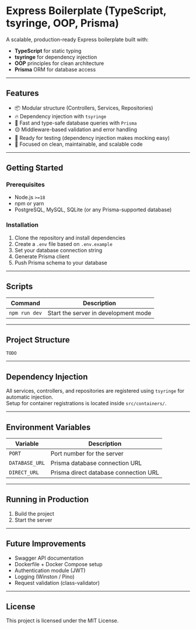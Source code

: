 # Express Boilerplate (TypeScript, tsyringe, OOP, Prisma)

A scalable, production-ready Express boilerplate built with:
- **TypeScript** for static typing
- **tsyringe** for dependency injection
- **OOP** principles for clean architecture
- **Prisma** ORM for database access

---

## Features

- 📦 Modular structure (Controllers, Services, Repositories)
- 🔥 Dependency injection with `tsyringe`
- 🚀 Fast and type-safe database queries with `Prisma`
- 🟡 Middleware-based validation and error handling
- 🧪 Ready for testing (dependency injection makes mocking easy)
- 🎯 Focused on clean, maintainable, and scalable code

---

## Getting Started

### Prerequisites

- Node.js `>=18`
- npm or yarn
- PostgreSQL, MySQL, SQLite (or any Prisma-supported database)

### Installation

1. Clone the repository and install dependencies
2. Create a `.env` file based on `.env.example`
3. Set your database connection string
4. Generate Prisma client
5. Push Prisma schema to your database

---

## Scripts

| Command               | Description                           |
|------------------------|---------------------------------------|
| `npm run dev`          | Start the server in development mode |

---

## Project Structure

```
TODO
```

---

## Dependency Injection

All services, controllers, and repositories are registered using `tsyringe` for automatic injection.  
Setup for container registrations is located inside `src/containers/`.

---

## Environment Variables

| Variable        | Description                     |
|-----------------|---------------------------------|
| `PORT`          | Port number for the server       |
| `DATABASE_URL`  | Prisma database connection URL  |
| `DIRECT_URL`    | Prisma direct database connection URL  |

---

## Running in Production

1. Build the project
2. Start the server

---

## Future Improvements

- Swagger API documentation
- Dockerfile + Docker Compose setup
- Authentication module (JWT)
- Logging (Winston / Pino)
- Request validation (class-validator)

---

## License

This project is licensed under the MIT License.

